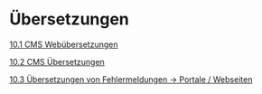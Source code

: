 # Übersetzungen

[10.1 CMS Webübersetzungen](webuberstzungen.md)

[10.2 CMS Übersetzungen](cms_ubersetzungen.md)

[10.3 Übersetzungen von Fehlermeldungen -> Portale / Webseiten](ubersetzungen_von_fehlermeldungen_-_portale__webseiten.md)

